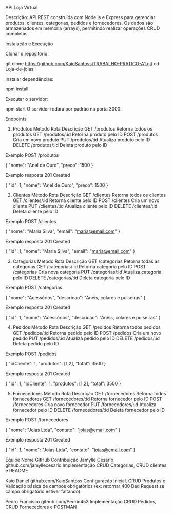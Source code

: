 API Loja Virtual

Descrição:
API REST construída com Node.js e Express para gerenciar produtos, clientes, categorias, pedidos e fornecedores. Os dados são armazenados em memória (arrays), permitindo realizar operações CRUD completas.

Instalação e Execução

Clonar o repositório:

git clone https://github.com/KaioSantoss/TRABALHO-PRATICO-A1.git
cd Loja-de-joias


Instalar dependências:

npm install

Executar o servidor:

npm start
O servidor rodará por padrão na porta 3000.

Endpoints
1. Produtos
Método	Rota	Descrição
GET	/produtos	Retorna todos os produtos
GET	/produtos/:id	Retorna produto pelo ID
POST	/produtos	Cria um novo produto
PUT	/produtos/:id	Atualiza produto pelo ID
DELETE	/produtos/:id	Deleta produto pelo ID

Exemplo POST /produtos

{
  "nome": "Anel de Ouro",
  "preco": 1500
}


Exemplo resposta 201 Created

{
  "id": 1,
  "nome": "Anel de Ouro",
  "preco": 1500
}

2. Clientes
Método	Rota	Descrição
GET	/clientes	Retorna todos os clientes
GET	/clientes/:id	Retorna cliente pelo ID
POST	/clientes	Cria um novo cliente
PUT	/clientes/:id	Atualiza cliente pelo ID
DELETE	/clientes/:id	Deleta cliente pelo ID

Exemplo POST /clientes

{
  "nome": "Maria Silva",
  "email": "maria@email.com"
}


Exemplo resposta 201 Created

{
  "id": 1,
  "nome": "Maria Silva",
  "email": "maria@email.com"
}

3. Categorias
Método	Rota	Descrição
GET	/categorias	Retorna todas as categorias
GET	/categorias/:id	Retorna categoria pelo ID
POST	/categorias	Cria nova categoria
PUT	/categorias/:id	Atualiza categoria pelo ID
DELETE	/categorias/:id	Deleta categoria pelo ID

Exemplo POST /categorias

{
  "nome": "Acessórios",
  "descricao": "Anéis, colares e pulseiras"
}


Exemplo resposta 201 Created

{
  "id": 1,
  "nome": "Acessórios",
  "descricao": "Anéis, colares e pulseiras"
}

4. Pedidos
Método	Rota	Descrição
GET	/pedidos	Retorna todos pedidos
GET	/pedidos/:id	Retorna pedido pelo ID
POST	/pedidos	Cria um novo pedido
PUT	/pedidos/:id	Atualiza pedido pelo ID
DELETE	/pedidos/:id	Deleta pedido pelo ID

Exemplo POST /pedidos

{
  "idCliente": 1,
  "produtos": [1,2],
  "total": 3500
}


Exemplo resposta 201 Created

{
  "id": 1,
  "idCliente": 1,
  "produtos": [1,2],
  "total": 3500
}

5. Fornecedores
Método	Rota	Descrição
GET	/fornecedores	Retorna todos fornecedores
GET	/fornecedores/:id	Retorna fornecedor pelo ID
POST	/fornecedores	Cria novo fornecedor
PUT	/fornecedores/:id	Atualiza fornecedor pelo ID
DELETE	/fornecedores/:id	Deleta fornecedor pelo ID

Exemplo POST /fornecedores

{
  "nome": "Joias Ltda",
  "contato": "joias@email.com"
}


Exemplo resposta 201 Created

{
  "id": 1,
  "nome": "Joias Ltda",
  "contato": "joias@email.com"
}

Equipe
Nome	GitHub	Contribuição
Jamylle Cesario	github.com/jamyllecesario	Implementação CRUD Categorias, CRUD clientes e README

Kaio Daniel	github.com/KaioSantoss	Configuração Inicial, CRUD Produtos e Validação básica de campos obrigatórios (ex: retornar 400 Bad Request se campo obrigatório estiver faltando).

Pedro Francisco	github.com/Pedrin453	Implementação CRUD Pedidos, CRUD Fornecedores e POSTMAN
